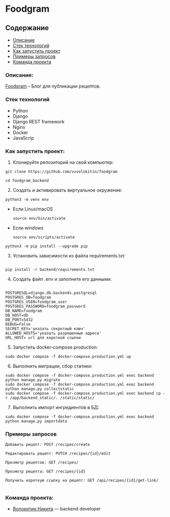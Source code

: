 # Foodgram

## Содержание

- [Описание](#описание)
- [Стек технологий](#стеек=технологий)
- [Как запустить проект](#как-запустить-проект)
- [Примеры запросов](#примеры-запросов)
- [Команда проекта](#команда-проекта)

### Описание:

[Foodgram](http://yc-foodgram.zapto.org/) - Блог для публикации рецептов.

### Стек технологий

- Python
- Django
- Django REST framework
- Nginx
- Docker
- JavaScrip

### Как запустить проект:

1. Клонируйте репозиторий на свой компьютер:

```
git clone https://github.com/vvvolokitin/foodgram
```

```
cd foodgram_backend
```
2. Cоздать и активировать виртуальное окружение:

```
python3 -m venv env
```

* Если Linux/macOS

    ```
    source env/bin/activate
    ```

* Если windows

    ```
    source env/scripts/activate
    ```

```
python3 -m pip install --upgrade pip
```

3. Установить зависимости из файла requirements.txt:

```

pip install -r backend/requirements.txt
```
4. Создать файл .env и заполните его данными.

```

POSTGRESQL=django.db.backends.postgresql
POSTGRES_DB=foodgram
POSTGRES_USER=foodgram_user
POSTGRES_PASSWORD=foodgram_password
DB_NAME=foodgram
DB_HOST=db
DB_PORT=5432
DEBUG=False
SECRET_KEY='указать секретный ключ'
ALLOWED_HOSTS='указать разрешенные адреса'
URL_HOST= url для короткой ссылки
```
5. Запустить docker-compose.production:

```
sudo docker compose -f docker-compose.production.yml up
```

6. Выполнить миграции, сбор статики:
```
sudo docker compose -f docker-compose.production.yml exec backend python manage.py migrate
sudo docker compose -f docker-compose.production.yml exec backend python manage.py collectstatic
sudo docker compose -f docker-compose.production.yml exec backend cp -r /app/backend_static/. /static/static/
```
7. Выполнить импорт ингредиентов в БД:
```
sudo docker compose -f docker-compose.production.yml exec backend python manage.py importdata
```
### Примеры запросов

```
Добавить рецепт: POST /recipes/create

Редактировать рецепт: PUTCH /recipes/{id}/edit

Просмотр рецептов: GET /recipes/

Просмотр рецепта: GET /recipes/{id}

Получить короткую ссылку на рецепт: GET /api/recipes/{id}/get-link/


```

### Команда проекта:

- [Волокитин Никита](https://github.com/vvvolokitin) — backend developer
